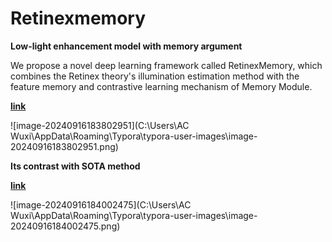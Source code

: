 # Retinexmemory
**Low-light enhancement model with memory argument**

We propose a novel deep learning framework called RetinexMemory, which combines the Retinex theory's illumination estimation method with the feature memory and contrastive learning mechanism of Memory Module.

**[link](https://github.com/Gmasterzhangxinyang)**

![image-20240916183802951](C:\Users\AC Wuxi\AppData\Roaming\Typora\typora-user-images\image-20240916183802951.png)



**Its contrast with SOTA method**

**[link](https://github.com/Gmasterzhangxinyang)**



![image-20240916184002475](C:\Users\AC Wuxi\AppData\Roaming\Typora\typora-user-images\image-20240916184002475.png)



